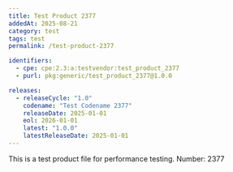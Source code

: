 ```yaml
---
title: Test Product 2377
addedAt: 2025-08-21
category: test
tags: test
permalink: /test-product-2377

identifiers:
  - cpe: cpe:2.3:a:testvendor:test_product_2377
  - purl: pkg:generic/test_product_2377@1.0.0

releases:
  - releaseCycle: "1.0"
    codename: "Test Codename 2377"
    releaseDate: 2025-01-01
    eol: 2026-01-01
    latest: "1.0.0"
    latestReleaseDate: 2025-01-01
---
```


This is a test product file for performance testing. Number: 2377
